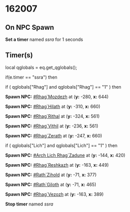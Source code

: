 # 162007


## On NPC Spawn

**Set a timer** named *ssra* for 1 seconds


## Timer(s)

local qglobals = eq.get_qglobals();


if(e.timer == "ssra") then




if ( qglobals["Rhag"] and qglobals["Rhag"] == "1" ) then



**Spawn NPC:**  [\#Rhag\`Mozdezh](/npc/162192) at (**y:** -280, **x:** 644)



**Spawn NPC:**  [\#Rhag\`Hilath](/npc/162194) at (**y:** -310, **x:** 660)



**Spawn NPC:**  [\#Rhag\`Rithal](/npc/162196) at (**y:** -324, **x:** 561)



**Spawn NPC:**  [\#Rhag\`Vithil](/npc/162193) at (**y:** -236, **x:** 561)



**Spawn NPC:**  [\#Rhag\`Zerath](/npc/162195) at (**y:** -247, **x:** 660)






if ( qglobals["Lich"] and qglobals["Lich"] == "1" ) then



**Spawn NPC:**  [\#Arch Lich Rhag\`Zadune](/npc/162030) at (**y:** -144, **x:** 420)



**Spawn NPC:**  [\#Rhag\`Reshkazh](/npc/162498) at (**y:** -163, **x:** 449)



**Spawn NPC:**  [\#Rath\`Zihold](/npc/162495) at (**y:** -71, **x:** 377)



**Spawn NPC:**  [\#Rath\`Giloth](/npc/162496) at (**y:** -71, **x:** 465)



**Spawn NPC:**  [\#Rhag\`Vezozh](/npc/162497) at (**y:** -163, **x:** 389)




**Stop timer** named *ssra*

